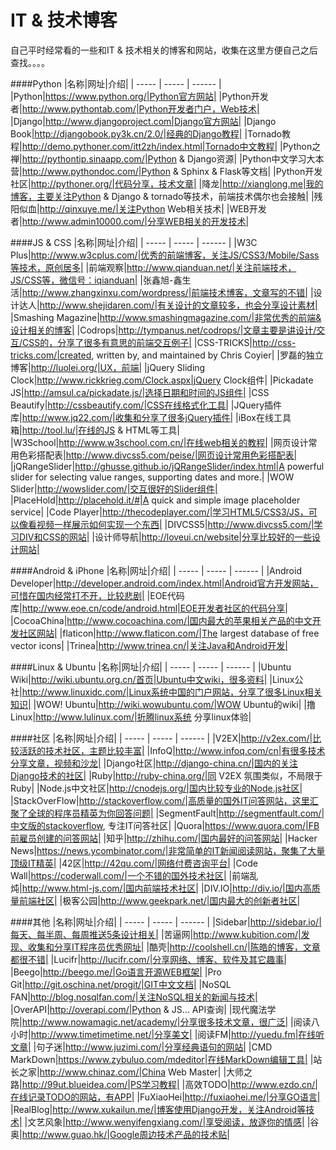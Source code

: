 IT & 技术博客
===========
自己平时经常看的一些和IT & 技术相关的博客和网站，收集在这里方便自己之后查找。。。。


####Python
|名称|网址|介绍|
| ----- | ----- | ------ |
|Python|https://www.python.org/|Python官方网站|
|Python开发者|http://www.pythontab.com/|Python开发者门户，Web技术|
|Django|http://www.djangoproject.com|Django官方网站|
|Django Book|http://djangobook.py3k.cn/2.0/|经典的Django教程|
|Tornado教程|http://demo.pythoner.com/itt2zh/index.html|Tornado中文教程|
|Python之禅|http://pythontip.sinaapp.com/|Python & Django资源|
|Python中文学习大本营|http://www.pythondoc.com/|Python & Sphinx & Flask等文档|
|Python开发社区|http://pythoner.org/|代码分享，技术文章|
|降龙|http://xianglong.me|我的博客，主要关注Python & Django & tornado等技术，前端技术偶尔也会接触|
|残阳似血|http://qinxuye.me/|关注Python Web相关技术|
|WEB开发者|http://www.admin10000.com/|分享WEB相关的开发技术|


####JS & CSS
|名称|网址|介绍|
| ----- | ----- | ------ |
|W3C Plus|http://www.w3cplus.com/|优秀的前端博客，关注JS/CSS3/Mobile/Sass等技术，原创居多|
|前端观察|http://www.qianduan.net/|关注前端技术，JS/CSS等，微信号：iqianduan|
|张鑫旭-鑫生活|http://www.zhangxinxu.com/wordpress/|前端技术博客，文章写的不错|
|设计达人|http://www.shejidaren.com/|有关设计的文章较多，也会分享设计素材|
|Smashing Magazine|http://www.smashingmagazine.com/|非常优秀的前端&设计相关的博客|
|Codrops|http://tympanus.net/codrops/|文章主要是讲设计/交互/CSS的，分享了很多有意思的前端交互例子|
|CSS-TRICKS|http://css-tricks.com/|created, written by, and maintained by Chris Coyier|
|罗磊的独立博客|http://luolei.org/|UX，前端|
|jQuery Sliding Clock|http://www.rickkrieg.com/Clock.aspx|jQuery Clock组件|
|Pickadate JS|http://amsul.ca/pickadate.js/|选择日期和时间的JS组件|
|CSS Beautify|http://cssbeautify.com/|CSS在线格式化工具|
|JQuery插件库|http://www.jq22.com/|收集和分享了很多jQuery插件|
|iBox在线工具箱|http://tool.lu/|在线的JS & HTML等工具|
|W3School|http://www.w3school.com.cn/|在线web相关的教程|
|网页设计常用色彩搭配表|http://www.divcss5.com/peise/|网页设计常用色彩搭配表|
|jQRangeSlider|http://ghusse.github.io/jQRangeSlider/index.html|A powerful slider for selecting value ranges, supporting dates and more.|
|WOW Slider|http://wowslider.com/|交互很好的Slider组件|
|PlaceHold|http://placehold.it/#|A quick and simple image placeholder service|
|Code Player|http://thecodeplayer.com/|学习HTML5/CSS3/JS，可以像看视频一样展示如何实现一个东西|
|DIVCSS5|http://www.divcss5.com/|学习DIV和CSS的网站|
|设计师导航|http://loveui.cn/website|分享比较好的一些设计网站|


####Android & iPhone
|名称|网址|介绍|
| ----- | ----- | ------ |
|Android Developer|http://developer.android.com/index.html|Android官方开发网站，可惜在国内经常打不开，比较悲剧|
|EOE代码库|http://www.eoe.cn/code/android.html|EOE开发者社区的代码分享|
|CocoaChina|http://www.cocoachina.com/|国内最大的苹果相关产品的中文开发社区网站|
|flaticon|http://www.flaticon.com/|The largest database of free vector icons|
|Trinea|http://www.trinea.cn/|关注Java和Android开发|


####Linux & Ubuntu
|名称|网址|介绍|
| ----- | ----- | ------ |
|Ubuntu Wiki|http://wiki.ubuntu.org.cn/首页|Ubuntu中文wiki，很多资料|
|Linux公社|http://www.linuxidc.com/|Linux系统中国的门户网站，分享了很多Linux相关知识|
|WOW! Ubuntu|http://wiki.wowubuntu.com/|WOW Ubuntu的wiki|
|撸Linux|http://www.lulinux.com/|折腾linux系统 分享linux体验|


####社区
|名称|网址|介绍|
| ----- | ----- | ------ |
|V2EX|http://v2ex.com/|比较活跃的技术社区，主题比较丰富|
|InfoQ|http://www.infoq.com/cn|有很多技术分享文章，视频和沙龙|
|Django社区|http://django-china.cn/|国内的关注Django技术的社区|
|Ruby|http://ruby-china.org/|同 V2EX 氛围类似，不局限于Ruby|
|Node.js中文社区|http://cnodejs.org/|国内比较专业的Node.js社区|
|StackOverFlow|http://stackoverflow.com/|高质量的国外IT问答网站，这里汇聚了全球的程序员精英为你回答问题|
|SegmentFault|http://segmentfault.com/|中文版的stackoverflow, 专注IT问答社区|
|Quora|https://www.quora.com/|FB前雇员创建的问答网站|
|知乎|http://zhihu.com/|国内最好的问答网站|
|Hacker News|https://news.ycombinator.com/|非常简单的IT新闻阅读网站，聚集了大量顶级IT精英|
|42区|http://42qu.com/|网络付费咨询平台|
|Code Wall|https://coderwall.com/|一个不错的国外技术社区|
|前端乱炖|http://www.html-js.com/|国内前端技术社区|
|DIV.IO|http://div.io/|国内高质量前端社区|
|极客公园|http://www.geekpark.net/|国内最大的创新者社区|


####其他
|名称|网址|介绍|
| ----- | ----- | ------ |
|Sidebar|http://sidebar.io/|每天、每半周、每周推送5条设计相关|
|苦逼网|http://www.kubition.com/|发现、收集和分享IT程序员优秀网址|
|酷壳|http://coolshell.cn/|陈皓的博客，文章都很不错|
|Lucifr|http://lucifr.com/|分享网络、博客、软件及其它趣事|
|Beego|http://beego.me/|Go语言开源WEB框架|
|Pro Git|http://git.oschina.net/progit/|GIT中文文档|
|NoSQL FAN|http://blog.nosqlfan.com/|关注NoSQL相关的新闻与技术|
|OverAPI|http://overapi.com/|Python & JS... API查询|
|现代魔法学院|http://www.nowamagic.net/academy/|分享很多技术文章，很广泛|
|阅读八小时|http://www.timetimetime.net/|分享美文|
|阅读FM|http://yuedu.fm|在线听文章|
|句子迷|http://www.juzimi.com/|分享经典语句的网站|
|CMD MarkDown|https://www.zybuluo.com/mdeditor|在线MarkDown编辑工具|
|站长之家|http://www.chinaz.com/|China Web Master|
|大师之路|http://99ut.blueidea.com/|PS学习教程|
|高效TODO|http://www.ezdo.cn/|在线记录TODO的网站，有APP|
|FuXiaoHei|http://fuxiaohei.me/|分享GO语言|
|RealBlog|http://www.xukailun.me/|博客使用Django开发，关注Android等技术|
|文艺风象|http://www.wenyifengxiang.com/|享受阅读，放逐你的情感|
|谷奥|http://www.guao.hk/|Google周边技术产品的技术贴|